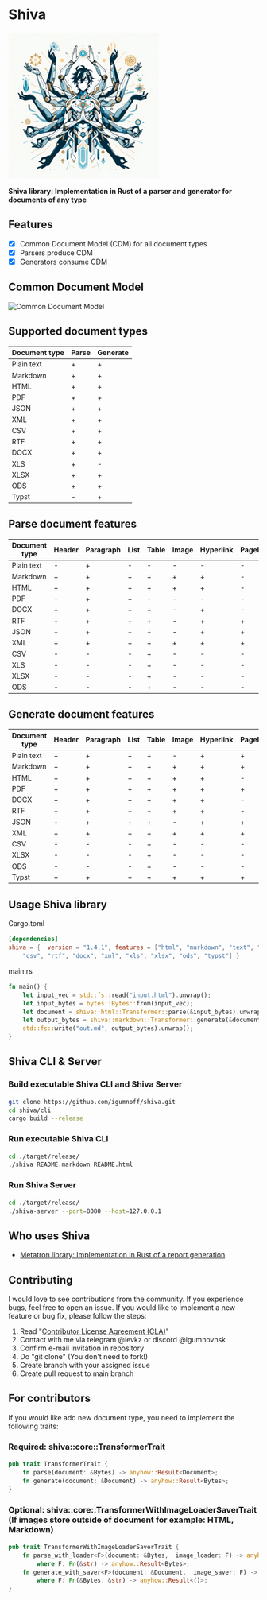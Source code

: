 # Shiva

![shiva](https://github.com/igumnoff/shiva/raw/HEAD/logo.png)

**Shiva library: Implementation in Rust of a parser and generator for documents of any type**

## Features
- [x] Common Document Model (CDM) for all document types
- [x] Parsers produce CDM
- [x] Generators consume CDM

## Common Document Model

![Common Document Model](https://github.com/igumnoff/shiva/raw/HEAD/CDM.png)


## Supported document types

| Document type | Parse | Generate |
|---------------|-------|----------|
| Plain text    | +     | +        |
| Markdown      | +     | +        |
| HTML          | +     | +        |
| PDF           | +     | +        |
| JSON          | +     | +        |
| XML           | +     | +        |
| CSV           | +     | +        |
| RTF           | +     | +        |
| DOCX          | +     | +        |
| XLS           | +     | -        |
| XLSX          | +     | +        |
| ODS           | +     | +        |
| Typst         | -     | +        |


## Parse document features

| Document type | Header | Paragraph | List | Table | Image | Hyperlink | PageHeader | PageFooter |
|---------------|--------|-----------|------|-------|-------|-----------|------------|------------|
| Plain text    | -      | +         | -    | -     | -     | -         | -          | -          |
| Markdown      | +      | +         | +    | +     | +     | +         | -          | -          |
| HTML          | +      | +         | +    | +     | +     | +         | -          | -          |
| PDF           | -      | +         | +    | -     | -     | -         | -          | -          |
| DOCX          | +      | +         | +    | +     | -     | +         | -          | -          |
| RTF           | +      | +         | +    | +     | -     | +         | +          | +          |
| JSON          | +      | +         | +    | +     | -     | +         | +          | +          |
| XML           | +      | +         | +    | +     | +     | +         | +          | +          |
| CSV           | -      | -         | -    | +     | -     | -         | -          | -          |
| XLS           | -      | -         | -    | +     | -     | -         | -          | -          |
| XLSX          | -      | -         | -    | +     | -     | -         | -          | -          |
| ODS           | -      | -         | -    | +     | -     | -         | -          | -          |

## Generate document features

| Document type | Header | Paragraph | List | Table | Image | Hyperlink | PageHeader | PageFooter |
|---------------|--------|-----------|------|-------|-------|-----------|------------|------------|
| Plain text    | +      | +         | +    | +     | -     | +         | +          | +          |
| Markdown      | +      | +         | +    | +     | +     | +         | +          | +          |
| HTML          | +      | +         | +    | +     | +     | +         | -          | -          |
| PDF           | +      | +         | +    | +     | +     | +         | +          | +          |
| DOCX          | +      | +         | +    | +     | +     | +         | -          | -          |
| RTF           | +      | +         | +    | +     | +     | +         | -          | -          |
| JSON          | +      | +         | +    | +     | -     | +         | +          | +          |
| XML           | +      | +         | +    | +     | +     | +         | +          | +          |
| CSV           | -      | -         | -    | +     | -     | -         | -          | -          |
| XLSX          | -      | -         | -    | +     | -     | -         | -          | -          |
| ODS           | -      | -         | -    | +     | -     | -         | -          | -          |
| Typst         | +      | +         | +    | +     | +     | +         | +          | +          |



## Usage Shiva library

Cargo.toml
```toml
[dependencies]
shiva = {  version = "1.4.1", features = ["html", "markdown", "text", "pdf", "json", 
    "csv", "rtf", "docx", "xml", "xls", "xlsx", "ods", "typst"] }
```

main.rs
```rust
fn main() {
    let input_vec = std::fs::read("input.html").unwrap();
    let input_bytes = bytes::Bytes::from(input_vec);
    let document = shiva::html::Transformer::parse(&input_bytes).unwrap();
    let output_bytes = shiva::markdown::Transformer::generate(&document).unwrap();
    std::fs::write("out.md", output_bytes).unwrap();
}
```


## Shiva CLI & Server
### Build executable Shiva CLI and Shiva Server
```bash
git clone https://github.com/igumnoff/shiva.git
cd shiva/cli
cargo build --release
```
### Run executable Shiva CLI
```bash
cd ./target/release/
./shiva README.markdown README.html
```

### Run Shiva Server
```bash
cd ./target/release/
./shiva-server --port=8080 --host=127.0.0.1
```

## Who uses Shiva
- [Metatron library: Implementation in Rust of a report generation](https://github.com/igumnoff/metatron)


## Contributing
I would love to see contributions from the community. If you experience bugs, feel free to open an issue. If you would like to implement a new feature or bug fix, please follow the steps:
1. Read "[Contributor License Agreement (CLA)](https://github.com/igumnoff/shiva/blob/main/CLA)"
2. Contact with me via telegram @ievkz or discord @igumnovnsk
3. Confirm e-mail invitation in repository
4. Do "git clone" (You don't need to fork!)
5. Create branch with your assigned issue
6. Create pull request to main branch

## For contributors

If you would like add new document type, you need to implement the following traits:

### Required: shiva::core::TransformerTrait
```rust
pub trait TransformerTrait {
    fn parse(document: &Bytes) -> anyhow::Result<Document>;
    fn generate(document: &Document) -> anyhow::Result<Bytes>;
}

```


### Optional: shiva::core::TransformerWithImageLoaderSaverTrait (If images store outside of document for example: HTML, Markdown)

```rust
pub trait TransformerWithImageLoaderSaverTrait {
    fn parse_with_loader<F>(document: &Bytes,  image_loader: F) -> anyhow::Result<Document>
        where F: Fn(&str) -> anyhow::Result<Bytes>;
    fn generate_with_saver<F>(document: &Document,  image_saver: F) -> anyhow::Result<Bytes>
        where F: Fn(&Bytes, &str) -> anyhow::Result<()>;
}
```


